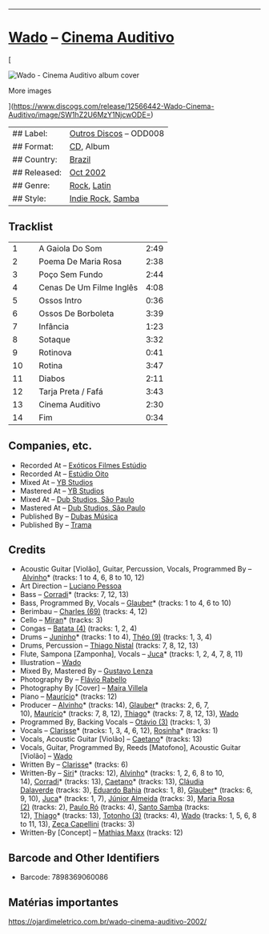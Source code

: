 ___
# [Wado](https://www.discogs.com/artist/1875521-Wado) – [Cinema Auditivo](https://open.spotify.com/album/3psj8GBNriUgiUYvHbII38)

[

![Wado - Cinema Auditivo album cover](https://i.discogs.com/Q8MMNHa_SEGlmfRQ4JQrIFcaIEfEvz9ML4-2_n_cGIc/rs:fit/g:sm/q:40/h:300/w:300/czM6Ly9kaXNjb2dz/LWRhdGFiYXNlLWlt/YWdlcy9SLTEyNTY2/NDQyLTE1MzkyMzU5/MDAtMTIyMi5qcGVn.jpeg)

More images

](https://www.discogs.com/release/12566442-Wado-Cinema-Auditivo/image/SW1hZ2U6MzY1NjcwODE=)

|   |   |
|---|---|
|## Label:|[Outros Discos](https://www.discogs.com/label/15510-Outros-Discos) – ODD008|
|## Format:|[CD](https://www.discogs.com/search/?format_exact=CD), Album|
|## Country:|[Brazil](https://www.discogs.com/search/?country=Brazil)|
|## Released:|[Oct 2002](https://www.discogs.com/search/?decade=2000&year=2002)|
|## Genre:|[Rock](https://www.discogs.com/genre/rock), [Latin](https://www.discogs.com/genre/latin)|
|## Style:|[Indie Rock](https://www.discogs.com/style/indie%20rock), [Samba](https://www.discogs.com/style/samba)|

## Tracklist

|   |   |   |   |
|---|---|---|---|
|1||A Gaiola Do Som|2:49|
|2||Poema De Maria Rosa|2:38|
|3||Poço Sem Fundo|2:44|
|4||Cenas De Um Filme Inglês|4:08|
|5||Ossos Intro|0:36|
|6||Ossos De Borboleta|3:39|
|7||Infância|1:23|
|8||Sotaque|3:32|
|9||Rotinova|0:41|
|10||Rotina|3:47|
|11||Diabos|2:11|
|12||Tarja Preta / Fafá|3:43|
|13||Cinema Auditivo|2:30|
|14||Fim|0:34|

## Companies, etc.

- Recorded At – [Exóticos Filmes Estúdio](https://www.discogs.com/label/1533353-Ex%C3%B3ticos-Filmes-Est%C3%BAdio)
- Recorded At – [Estúdio Oito](https://www.discogs.com/label/1533352-Est%C3%BAdio-Oito)
- Mixed At – [YB Studios](https://www.discogs.com/label/465162-YB-Studios)
- Mastered At – [YB Studios](https://www.discogs.com/label/465162-YB-Studios)
- Mixed At – [Dub Studios, São Paulo](https://www.discogs.com/label/1119667-Dub-Studios-S%C3%A3o-Paulo)
- Mastered At – [Dub Studios, São Paulo](https://www.discogs.com/label/1119667-Dub-Studios-S%C3%A3o-Paulo)
- Published By – [Dubas Música](https://www.discogs.com/label/177515-Dubas-M%C3%BAsica)
- Published By – [Trama](https://www.discogs.com/label/8519-Trama)

## Credits

- Acoustic Guitar [Violão], Guitar, Percussion, Vocals, Programmed By – [Alvinho](https://www.discogs.com/artist/4531119-Alvinho-Cabral)* (tracks: 1 to 4, 6, 8 to 10, 12)
- Art Direction – [Luciano Pessoa](https://www.discogs.com/artist/1483413-Luciano-Pessoa)
- Bass – [Corradi](https://www.discogs.com/artist/6750510-Andr%C3%A9-Corradi)* (tracks: 7, 12, 13)
- Bass, Programmed By, Vocals – [Glauber](https://www.discogs.com/artist/6750505-Glauber-Xavier)* (tracks: 1 to 4, 6 to 10)
- Berimbau – [Charles (69)](https://www.discogs.com/artist/6750502-Charles-69) (tracks: 4, 12)
- Cello – [Miran](https://www.discogs.com/artist/6750509-Miran-Abs)* (tracks: 3)
- Congas – [Batata (4)](https://www.discogs.com/artist/6750503-Batata-4) (tracks: 1, 2, 4)
- Drums – [Juninho](https://www.discogs.com/artist/6750511-Juninho-Sonic)* (tracks: 1 to 4), [Théo (9)](https://www.discogs.com/artist/6750507-Th%C3%A9o-9) (tracks: 1, 3, 4)
- Drums, Percussion – [Thiago Nistal](https://www.discogs.com/artist/2295839-Thiago-Nistal) (tracks: 7, 8, 12, 13)
- Flute, Sampona [Zamponha], Vocals – [Juca](https://www.discogs.com/artist/6751612-Juca-Ara%C3%BAjo)* (tracks: 1, 2, 4, 7, 8, 11)
- Illustration – [Wado](https://www.discogs.com/artist/1875521-Wado)
- Mixed By, Mastered By – [Gustavo Lenza](https://www.discogs.com/artist/437455-Gustavo-Lenza)
- Photography By – [Flávio Rabello](https://www.discogs.com/artist/6750565-Fl%C3%A1vio-Rabello)
- Photography By [Cover] – [Maíra Villela](https://www.discogs.com/artist/6750564-Ma%C3%ADra-Villela)
- Piano – [Maurício](https://www.discogs.com/artist/4381564-Mauricio-Bussab)* (tracks: 12)
- Producer – [Alvinho](https://www.discogs.com/artist/4531119-Alvinho-Cabral)* (tracks: 14), [Glauber](https://www.discogs.com/artist/6750505-Glauber-Xavier)* (tracks: 2, 6, 7, 10), [Maurício](https://www.discogs.com/artist/4381564-Mauricio-Bussab)* (tracks: 7, 8, 12), [Thiago](https://www.discogs.com/artist/2295839-Thiago-Nistal)* (tracks: 7, 8, 12, 13), [Wado](https://www.discogs.com/artist/1875521-Wado)
- Programmed By, Backing Vocals – [Otávio (3)](https://www.discogs.com/artist/6750508-Ot%C3%A1vio-3) (tracks: 1, 3)
- Vocals – [Clarisse](https://www.discogs.com/artist/6750504-Clarisse-Barreiros)* (tracks: 1, 3, 4, 6, 12), [Rosinha](https://www.discogs.com/artist/5945140-Maria-Rosa-2)* (tracks: 1)
- Vocals, Acoustic Guitar [Violão] – [Caetano](https://www.discogs.com/artist/4054360-Caetano-Malta)* (tracks: 13)
- Vocals, Guitar, Programmed By, Reeds [Matofono], Acoustic Guitar [Violão] – [Wado](https://www.discogs.com/artist/1875521-Wado)
- Written By – [Clarisse](https://www.discogs.com/artist/6750504-Clarisse-Barreiros)* (tracks: 6)
- Written-By – [Siri](https://www.discogs.com/artist/6750598-Adriano-Siri)* (tracks: 12), [Alvinho](https://www.discogs.com/artist/4531119-Alvinho-Cabral)* (tracks: 1, 2, 6, 8 to 10, 14), [Corradi](https://www.discogs.com/artist/6750510-Andr%C3%A9-Corradi)* (tracks: 13), [Caetano](https://www.discogs.com/artist/4054360-Caetano-Malta)* (tracks: 13), [Cláudia Dalaverde](https://www.discogs.com/artist/6750599-Cl%C3%A1udia-Dalaverde) (tracks: 3), [Eduardo Bahia](https://www.discogs.com/artist/6750600-Eduardo-Bahia) (tracks: 1, 8), [Glauber](https://www.discogs.com/artist/6750505-Glauber-Xavier)* (tracks: 6, 9, 10), [Juca](https://www.discogs.com/artist/6751612-Juca-Ara%C3%BAjo)* (tracks: 1, 7), [Júnior Almeida](https://www.discogs.com/artist/6286733-J%C3%BAnior-Almeida) (tracks: 3), [Maria Rosa (2)](https://www.discogs.com/artist/5945140-Maria-Rosa-2) (tracks: 2), [Paulo Ró](https://www.discogs.com/artist/6750596-Paulo-R%C3%B3) (tracks: 4), [Santo Samba](https://www.discogs.com/artist/5558880-Santo-Samba) (tracks: 12), [Thiago](https://www.discogs.com/artist/2295839-Thiago-Nistal)* (tracks: 13), [Totonho (3)](https://www.discogs.com/artist/4464507-Totonho-3) (tracks: 4), [Wado](https://www.discogs.com/artist/1875521-Wado) (tracks: 1, 5, 6, 8 to 11, 13), [Zeca Capellini](https://www.discogs.com/artist/6750595-Zeca-Capellini) (tracks: 3)
- Written-By [Concept] – [Mathias Maxx](https://www.discogs.com/artist/6750597-Mathias-Maxx) (tracks: 12)

## Barcode and Other Identifiers

- Barcode: 7898369060086

## Matérias importantes
https://ojardimeletrico.com.br/wado-cinema-auditivo-2002/
